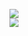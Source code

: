 [![](https://img.shields.io/badge/Made%20With-Github%20Spray-lightgrey.svg?style=for-the-badge&logo=github)](https://github.com/Annihil/github-spray#4968)  
[![](https://i.imgur.com/2DrTn0Z.gif)](https://github.com/Annihil/github-spray)